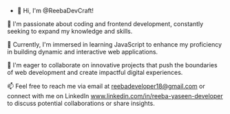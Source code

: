 - 👋 Hi, I'm @ReebaDevCraft!

👀 I'm passionate about coding and frontend development, constantly seeking to expand my knowledge and skills.

🌱 Currently, I'm immersed in learning JavaScript to enhance my proficiency in building dynamic and interactive web applications.

💞️ I'm eager to collaborate on innovative projects that push the boundaries of web development and create impactful digital experiences.

📫 Feel free to reach me via email at reebadeveloper18@gmail.com
 or connect with me on LinkedIn www.linkedin.com/in/reeba-yaseen-developer to discuss potential collaborations or share insights. 


